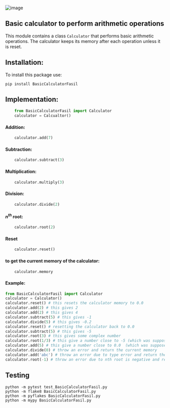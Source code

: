 ![image](BasicCalculator.png)
## Basic calculator to perform arithmetic operations

This module contains a class `Calculator` that performs basic arithmetic operations. The calculator keeps its memory after each operation unless it is reset. 

## Installation:
To install this package use:
``` 
pip install BasicCalculatorFasil
```

## Implementation:
```python
    from BasicCalculatorFasil import Calculator
    calculator = Calcualtor()
```

#### Addition:

```python
    calculator.add(7)
``` 

#### Subtraction:

```python
    calculator.subtract(3)
``` 

#### Multiplication:

```python
    calculator.multiply(3)
``` 

#### Division:

```python
    calculator.divide(2)
``` 

#### $n^{th}$ root:

```python
    calculator.root(2)
``` 
#### Reset 

```python
    calculator.reset()
``` 

#### to get the current memory of the calculator:
```python
    calculator.memory
``` 

#### Example:
```python
from BasicCalculatorFasil import Calculator
calculator = Calculator()
calculator.reset() # this resets the calculator memory to 0.0
calculator.add(2) # this gives 2
calculator.add(2) # this gives 4
calculator.subtract(5) # this gives -1
calculator.divide(5) # this gives -0.2
calculator.reset() # resetting the calculator back to 0.0
calculator.subtract(5) # this gives -5
calculator.root(3) # this gives some complex number
calculator.root(1/3) # this give a number close to -5 (which was supposed to give back -5)
calculator.add(5) # this give a number close to 0.0  (which was supposed to give back 0.0)
calculator.divide(0) # throw an error and return the current memory
calculator.add('abc') # throw an error due to type error and return the current memory
calculator.root(-1) # throw an error due to nth root is negative and return the current memory
```

## Testing

````
python -m pytest test_BasicCalculatorFasil.py
python -m flake8 BasicCalculatorFasil.py
python -m pyflakes BasicCalculatorFasil.py
python -m mypy BasicCalculatorFasil.py
